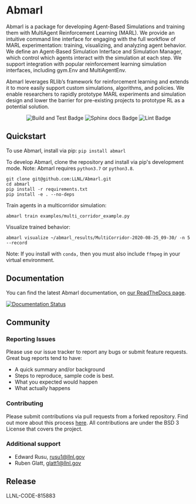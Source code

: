 # Abmarl

Abmarl is a package for developing Agent-Based Simulations and training them with
MultiAgent Reinforcement Learning (MARL). We provide an intuitive command line
interface for engaging with the full workflow of MARL experimentation: training,
visualizing, and analyzing agent behavior. We define an Agent-Based
Simulation Interface and Simulation Manager, which control which agents interact
with the simulation at each step. We support integration with popular reinforcement
learning simulation interfaces, including gym.Env and MultiAgentEnv.

Abmarl leverages RLlib’s framework for reinforcement learning and extends it to
more easily support custom simulations, algorithms, and policies. We enable researchers to rapidly
prototype MARL experiments and simulation design and lower the barrier for pre-existing
projects to prototype RL as a potential solution.

<p align="center">
  <img src="https://github.com/LLNL/Abmarl/actions/workflows/build-and-test.yml/badge.svg" alt="Build and Test Badge" />
  <img src="https://github.com/LLNL/Abmarl/actions/workflows/build-docs.yml/badge.svg" alt="Sphinx docs Badge" />
  <img src="https://github.com/LLNL/Abmarl/actions/workflows/lint.yml/badge.svg" alt="Lint Badge" />
</p>


## Quickstart

To use Abmarl, install via pip: `pip install abmarl`

To develop Abmarl, clone the repository and install via pip's development mode.
Note: Abmarl requires `python3.7` or `python3.8`.

```
git clone git@github.com:LLNL/Abmarl.git
cd abmarl
pip install -r requirements.txt
pip install -e . --no-deps
```

Train agents in a multicorridor simulation:
```
abmarl train examples/multi_corridor_example.py
```

Visualize trained behavior:
```
abmarl visualize ~/abmarl_results/MultiCorridor-2020-08-25_09-30/ -n 5 --record
```

Note: If you install with `conda,` then you must also include `ffmpeg` in your
virtual environment.

## Documentation

You can find the latest Abmarl documentation, on
[our ReadTheDocs page](https://abmarl.readthedocs.io/en/latest/index.html).

[![Documentation Status](https://readthedocs.org/projects/abmarl/badge/?version=latest)](https://abmarl.readthedocs.io/en/latest/?badge=latest)


## Community

### Reporting Issues

Please use our issue tracker to report any bugs or submit feature requests. Great
bug reports tend to have:
- A quick summary and/or background
- Steps to reproduce, sample code is best.
- What you expected would happen
- What actually happens

### Contributing

Please submit contributions via pull requests from a forked repository. Find out
more about this process [here](https://guides.github.com/introduction/flow/index.html).
All contributions are under the BSD 3 License that covers the project.

### Additional support

* Edward Rusu, rusu1@llnl.gov
* Ruben Glatt, glatt1@llnl.gov

## Release

LLNL-CODE-815883
